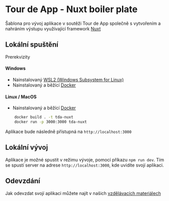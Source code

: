 # Tour de App - Nuxt boiler plate

Šablona pro vývoj aplikace v soutěži Tour de App společně s vytvořením a nahráním výstupu využívající framework [Nuxt](https://nuxt.com/)

## Lokální spuštění

Prerekvizity

#### Windows

- Nainstalovaný [WSL2 (Windows Subsystem for Linux)](https://learn.microsoft.com/en-us/windows/wsl/install)
- Nainstalovaný a běžící [Docker](https://www.docker.com/)

#### Linux / MacOS

- Nainstalovaný a běžící [Docker](https://www.docker.com/)

```bash
    docker build . -t tda-nuxt
    docker run -p 3000:3000 tda-nuxt
```

Aplikace bude následně přístupná na `http://localhost:3000`

## Lokální vývoj

Aplikace je možné spustit v režimu vývoje, pomocí příkazu `npm run dev`. Tím se spustí server na adrese `http://localhost:3000`, kde uvidíte svojí aplikaci.

## Odevzdání

Jak odevzdat svojí aplikaci můžete najít v našich [vzdělávacích materiálech](https://tourde.app/vzdelavaci-materialy/jak-odevzdavat)
